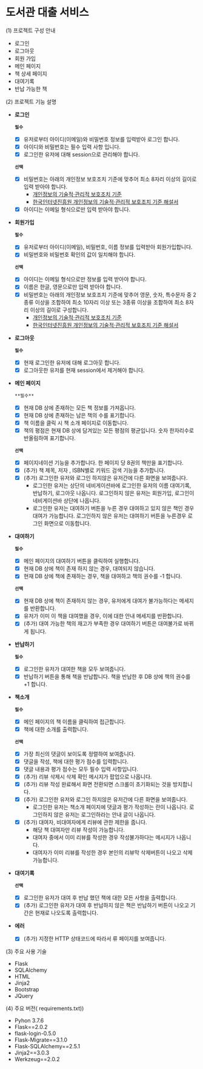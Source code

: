 # 도서관 대출 서비스


(1) 프로젝트 구성 안내

- 로그인
- 로그아웃
- 회원 가입
- 메인 페이지
- 책 상세 페이지
- 대여기록
- 반납 가능한 책

(2) 프로젝트 기능 설명

- **로그인**
    
    **`필수`**
    
    - [x] 유저로부터 아이디(이메일)와 비밀번호 정보를 입력받아 로그인 합니다.
    - [x] 아이디와 비밀번호는 필수 입력 사항 입니다.
    - [x] 로그인한 유저에 대해 session으로 관리해야 합니다.
    
    **`선택`** 
    
    - [x] 비밀번호는 아래의 개인정보 보호조치 기준에 맞추어 최소 8자리 이상의 길이로 입력 받아야 합니다.
        - [개인정보의 기술적·관리적 보호조치 기준](https://www.law.go.kr/%ED%96%89%EC%A0%95%EA%B7%9C%EC%B9%99/(%EA%B0%9C%EC%9D%B8%EC%A0%95%EB%B3%B4%EB%B3%B4%ED%98%B8%EC%9C%84%EC%9B%90%ED%9A%8C)%EA%B0%9C%EC%9D%B8%EC%A0%95%EB%B3%B4%EC%9D%98%EA%B8%B0%EC%88%A0%EC%A0%81%C2%B7%EA%B4%80%EB%A6%AC%EC%A0%81%EB%B3%B4%ED%98%B8%EC%A1%B0%EC%B9%98%EA%B8%B0%EC%A4%80/(2020-5,20200811))
        - [한국인터넷진흥원 개인정보의 기술적·관리적 보호조치 기준 해설서](https://www.kisa.or.kr/public/laws/laws3_View.jsp?cPage=7&mode=view&p_No=259&b_No=259&d_No=102&ST=T&SV=)
    - [x] 아이디는 이메일 형식으로만 입력 받아야 합니다.

- **회원가입**
    
    **`필수`**
    
    - [x] 유저로부터 아이디(이메일), 비밀번호, 이름 정보를 입력받아 회원가입합니다.
    - [x] 비밀번호와 비밀번호 확인의 값이 일치해야 합니다.
    
    **`선택`** 
    
    - [x] 아이디는 이메일 형식으로만 정보를 입력 받아야 합니다.
    - [x] 이름은 한글, 영문으로만 입력 받아야 합니다.
    - [x] 비밀번호는 아래의 개인정보 보호조치 기준에 맞추어 영문, 숫자, 특수문자 중 2종류 이상을 조합하여 최소 10자리 이상 또는 3종류 이상을 조합하여 최소 8자리 이상의 길이로 구성합니다.
        - [개인정보의 기술적·관리적 보호조치 기준](https://www.law.go.kr/%ED%96%89%EC%A0%95%EA%B7%9C%EC%B9%99/(%EA%B0%9C%EC%9D%B8%EC%A0%95%EB%B3%B4%EB%B3%B4%ED%98%B8%EC%9C%84%EC%9B%90%ED%9A%8C)%EA%B0%9C%EC%9D%B8%EC%A0%95%EB%B3%B4%EC%9D%98%EA%B8%B0%EC%88%A0%EC%A0%81%C2%B7%EA%B4%80%EB%A6%AC%EC%A0%81%EB%B3%B4%ED%98%B8%EC%A1%B0%EC%B9%98%EA%B8%B0%EC%A4%80/(2020-5,20200811))
        - [한국인터넷진흥원 개인정보의 기술적·관리적 보호조치 기준 해설서](https://www.kisa.or.kr/public/laws/laws3_View.jsp?cPage=7&mode=view&p_No=259&b_No=259&d_No=102&ST=T&SV=)
- **로그아웃**
    
    **`필수`**
    
    - [x] 현재 로그인한 유저에 대해 로그아웃 합니다.
    - [x] 로그아웃한 유저를 현재 session에서 제거해야 합니다.
- **메인 페이지**
    
    `**필수**`
    
    - [x] 현재 DB 상에 존재하는 모든 책 정보를 가져옵니다.
    - [x] 현재 DB 상에 존재하는 남은 책의 수를 표기합니다.
    - [x] 책 이름을 클릭 시 책 소개 페이지로 이동합니다.
    - [x] 책의 평점은 현재 DB 상에 담겨있는 모든 평점의 평균입니다. 숫자 한자리수로 반올림하여 표기합니다.
    
    **`선택`** 
    
    - [x] 페이지네이션 기능을 추가합니다. 한 페이지 당 8권의 책만을 표기합니다.
    - [x] (추가) 책 제목, 저자 , ISBN별로 키워드 검색 기능을 추가합니다.
    - [x] (추가) 로그인한 유저와 로그인 하지않은 유저간에 다른 화면을 보여줍니다.
        - 로그인한 유저는 상단의 네비게이션바에 로그인한 유저의 이름 대여기록, 반납하기, 로그아웃 나옵니다. 로그인하지 않은 유저는 회원가입, 로그인이  네비게이션바 상단에 나옵니다.
        - 로그인한 유저는 대여하기 버튼을 누른 경우 대여하고 있지 않은 책인 경우 대여가 가능합니다. 로그인하지 않은 유저는 대여하기 버튼을 누른경우 로그인 화면으로 이동합니다.
- **대여하기**
    
    **`필수`**
    
    - [x] 메인 페이지의 대여하기 버튼을 클릭하여 실행합니다.
    - [x] 현재 DB 상에 책이 존재 하지 않는 경우, 대여되지 않습니다.
    - [x] 현재 DB 상에 책에 존재하는 경우, 책을 대여하고 책의 권수를 -1 합니다.
    
    **`선택`** 
    
    - [x] 현재 DB 상에 책이 존재하지 않는 경우, 유저에게 대여가 불가능하다는 메세지를 반환합니다.
    - [x] 유저가 이미 이 책을 대여했을 경우, 이에 대한 안내 메세지를 반환합니다.
    - [x] (추가) 대여 가능한 책의 재고가 부족한 경우 대여하기 버튼은 대여불가로 바뀌게 됩니다.
    
- **반납하기**
    
    **`필수`**
    - [x] 로그인한 유저가 대여한 책을 모두 보여줍니다.
    - [x] 반납하기 버튼을 통해 책을 반납합니다. 책을 반납한 후 DB 상에 책의 권수를 +1 합니다.

- **책소개**
    
    **`필수`**
    
    - [x] 메인 페이지의 책 이름을 클릭하여 접근합니다.
    - [x] 책에 대한 소개를 출력합니다.
    
    **`선택`** 
    
    - [x] 가장 최신의 댓글이 보이도록 정렬하여 보여줍니다.
    - [x] 댓글을 작성, 책에 대한 평가 점수를 입력합니다.
    - [x] 댓글 내용과 평가 점수는 모두 필수 입력 사항입니다.
    - [x] (추가) 리뷰 삭제시 삭제 확인 메시지가 팝업으로 나옵니다.
    - [x] (추가) 리뷰 작성 완료해서 화면 전환되면 스크롤이 초기화되는 것을 방지합니다.
    - [x] (추가) 로그인한 유저와 로그인 하지않은 유저간에 다른 화면을 보여줍니다.
        - 로그인한 유저는 책소개 페이지에 댓글과 평가 작성하는 란이 나옵니다. 로그인하지 않은 유저는 로그인하라는 안내 글이 나옵니다.
    - [x] (추가) 대여자, 비대여자에게 리뷰에 관한 제한을 줍니다.
        - 해당 책 대여자만 리뷰 작성이 가능합니다.
        - 대여자 중에서 이미 리뷰를 작성한 경우 작성불가하다는 메시지가 나옵니다.
        - 대여자가 이미 리뷰를 작성한 경우 본인의 리뷰막 삭제버튼이 나오고 삭제 가능합니다.
    
- **대여기록**
    
    **`선택`** 
    
    - [x] 로그인한 유저가 대여 후 반납 했던 책에 대한 모든 사항을 출력합니다.
    - [x] (추가) 로그인한 유저가 대여 후 반납하지 않은 책은 반납하기 버튼이 나오고 기간은 현재로 나오도록 출력합니다.

- **에러**
    - [x] (추가) 지정한 HTTP 상태코드에 따라서 류 페이지를 보여줍니다.

(3) 주요 사용 기술
- Flask
- SQLAlchemy
- HTML
- Jinja2
- Bootstrap
- JQuery

(4) 주요 버전( requirements.txt))
- Pyhon 3.7.6
- Flask==2.0.2
- flask-login-0.5.0
- Flask-Migrate==3.1.0
- Flask-SQLAlchemy==2.5.1
- Jinja2==3.0.3
- Werkzeug==2.0.2
